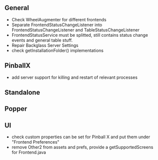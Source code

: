 ## General

- Check WheelAugmenter for different frontends
- Separate FrontendStatusChangeListener into FrontendStatusChangeListener and TableStatusChangeListener
- FrontendStatusService must be splitted, still contains status change events and general table stuff.
- Repair Backglass Server Settings
- check getInstallationFolder() implementations

## PinballX

- add server support for killing and restart of relevant processes

## Standalone

## Popper

## UI

- check custom properties can be set for Pinball X and put them under "Frontend Preferences"
- remove Other2 from assets and prefs, provide a getSupportedScreens for Frontend.java